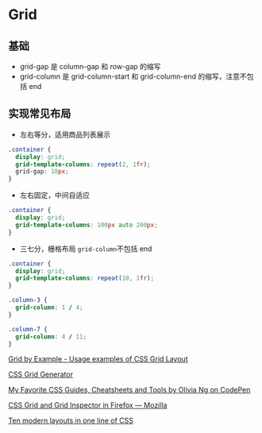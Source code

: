 # Grid

## 基础

- grid-gap 是 column-gap 和 row-gap 的缩写
- grid-column 是 grid-column-start 和 grid-column-end 的缩写，注意不包括 end

## 实现常见布局

- 左右等分，适用商品列表展示

```css
.container {
  display: grid;
  grid-template-columns: repeat(2, 1fr);
  grid-gap: 18px;
}
```

- 左右固定，中间自适应

```css
.container {
  display: grid;
  grid-template-columns: 100px auto 200px;
}
```

- 三七分，栅格布局
  `grid-column`不包括 end

```css
.container {
  display: grid;
  grid-template-columns: repeat(10, 1fr);
}

.column-3 {
  grid-column: 1 / 4;
}

.column-7 {
  grid-column: 4 / 11;
}
```

[Grid by Example - Usage examples of CSS Grid Layout](https://gridbyexample.com/examples/)

[CSS Grid Generator](https://cssgrid-generator.netlify.com/)

[My Favorite CSS Guides, Cheatsheets and Tools by Olivia Ng on CodePen](https://codepen.io/oliviale/post/css-guides)

[CSS Grid and Grid Inspector in Firefox — Mozilla](https://www.mozilla.org/en-US/developer/css-grid/)

[Ten modern layouts in one line of CSS](https://web.dev/one-line-layouts/#05.-classic-holy-grail-layout:-grid-template:-auto-1fr-auto-auto-1fr-auto)
